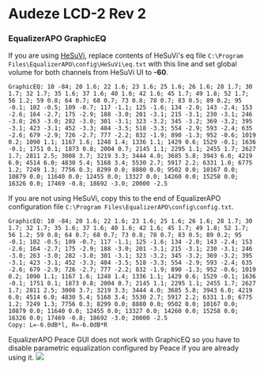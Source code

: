 # Audeze LCD-2 Rev 2
### EqualizerAPO GraphicEQ
If you are using [HeSuVi](https://sourceforge.net/projects/hesuvi/), replace contents of HeSuVi's eq file `C:\Program Files\EqualizerAPO\config\HeSuVi\eq.txt` with this line and set global volume for both channels from HeSuVi UI to **-60**.
```
GraphicEQ: 10 -84; 20 1.6; 22 1.6; 23 1.6; 25 1.6; 26 1.6; 28 1.7; 30 1.7; 32 1.7; 35 1.6; 37 1.6; 40 1.6; 42 1.6; 45 1.7; 49 1.8; 52 1.7; 56 1.2; 59 0.8; 64 0.7; 68 0.7; 73 0.8; 78 0.7; 83 0.5; 89 0.2; 95 -0.1; 102 -0.5; 109 -0.7; 117 -1.1; 125 -1.6; 134 -2.0; 143 -2.4; 153 -2.6; 164 -2.7; 175 -2.9; 188 -3.0; 201 -3.1; 215 -3.1; 230 -3.1; 246 -3.0; 263 -3.0; 282 -3.0; 301 -3.1; 323 -3.2; 345 -3.2; 369 -3.2; 395 -3.1; 423 -3.1; 452 -3.3; 484 -3.5; 518 -3.3; 554 -2.9; 593 -2.4; 635 -2.6; 679 -2.9; 726 -2.7; 777 -2.2; 832 -1.9; 890 -1.3; 952 -0.6; 1019 0.2; 1090 1.1; 1167 1.6; 1248 1.4; 1336 1.1; 1429 0.6; 1529 -0.1; 1636 -0.1; 1751 0.1; 1873 0.8; 2004 0.7; 2145 1.1; 2295 1.1; 2455 1.7; 2627 1.7; 2811 2.5; 3008 3.7; 3219 3.3; 3444 4.0; 3685 5.8; 3943 6.0; 4219 6.0; 4514 6.0; 4830 5.4; 5168 3.4; 5530 2.7; 5917 2.2; 6331 1.0; 6775 1.2; 7249 1.3; 7756 0.3; 8299 0.0; 8880 0.0; 9502 0.0; 10167 0.0; 10879 0.0; 11640 0.0; 12455 0.0; 13327 0.0; 14260 0.0; 15258 0.0; 16326 0.0; 17469 -0.8; 18692 -3.0; 20000 -2.5
```
If you are not using HeSuVi, copy this to the end of EqualizerAPO configuration file `C:\Program Files\EqualizerAPO\config\config.txt`.
```
GraphicEQ: 10 -84; 20 1.6; 22 1.6; 23 1.6; 25 1.6; 26 1.6; 28 1.7; 30 1.7; 32 1.7; 35 1.6; 37 1.6; 40 1.6; 42 1.6; 45 1.7; 49 1.8; 52 1.7; 56 1.2; 59 0.8; 64 0.7; 68 0.7; 73 0.8; 78 0.7; 83 0.5; 89 0.2; 95 -0.1; 102 -0.5; 109 -0.7; 117 -1.1; 125 -1.6; 134 -2.0; 143 -2.4; 153 -2.6; 164 -2.7; 175 -2.9; 188 -3.0; 201 -3.1; 215 -3.1; 230 -3.1; 246 -3.0; 263 -3.0; 282 -3.0; 301 -3.1; 323 -3.2; 345 -3.2; 369 -3.2; 395 -3.1; 423 -3.1; 452 -3.3; 484 -3.5; 518 -3.3; 554 -2.9; 593 -2.4; 635 -2.6; 679 -2.9; 726 -2.7; 777 -2.2; 832 -1.9; 890 -1.3; 952 -0.6; 1019 0.2; 1090 1.1; 1167 1.6; 1248 1.4; 1336 1.1; 1429 0.6; 1529 -0.1; 1636 -0.1; 1751 0.1; 1873 0.8; 2004 0.7; 2145 1.1; 2295 1.1; 2455 1.7; 2627 1.7; 2811 2.5; 3008 3.7; 3219 3.3; 3444 4.0; 3685 5.8; 3943 6.0; 4219 6.0; 4514 6.0; 4830 5.4; 5168 3.4; 5530 2.7; 5917 2.2; 6331 1.0; 6775 1.2; 7249 1.3; 7756 0.3; 8299 0.0; 8880 0.0; 9502 0.0; 10167 0.0; 10879 0.0; 11640 0.0; 12455 0.0; 13327 0.0; 14260 0.0; 15258 0.0; 16326 0.0; 17469 -0.8; 18692 -3.0; 20000 -2.5
Copy: L=-6.0dB*l, R=-6.0dB*R
```
EqualizerAPO Peace GUI does not work with GraphicEQ so you have to disable parametric equalization configured by Peace if you are already using it.
![](https://raw.githubusercontent.com/jaakkopasanen/AutoEq/master/results/Innerfidelity%202017/innerfidelity/onear/Audeze%20LCD-2%20Rev%202/Audeze%20LCD-2%20Rev%202.png)
